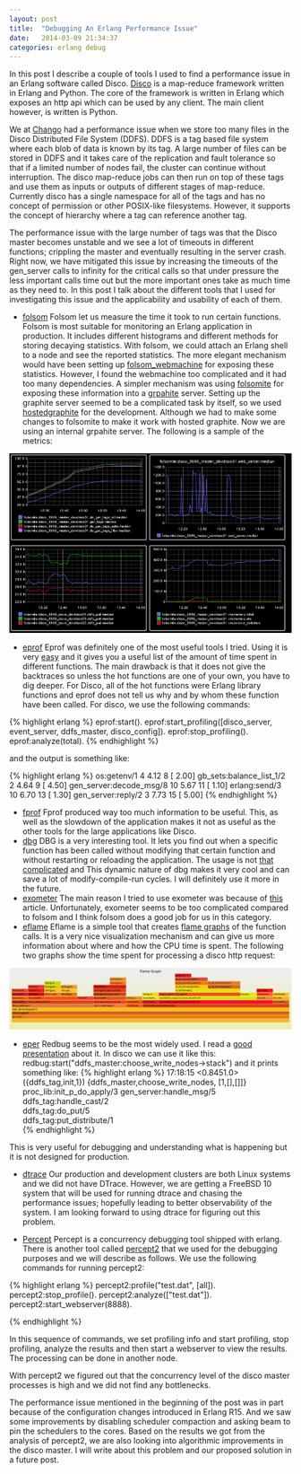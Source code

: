 ```yaml
---
layout: post
title:  "Debugging An Erlang Performance Issue"
date:   2014-03-09 21:34:37
categories: erlang debug
---
```


In this post I describe a couple of tools I used to find a performance
issue in an Erlang software called Disco.  [Disco][disco] is a map-reduce framework
written in Erlang and Python.  The core of the framework is written in Erlang
which exposes an http api which can be used by any client.  The main client
however, is written is Python.

We at [Chango][chango] had a performance issue when we store too many files in
the Disco Distributed File System (DDFS).  DDFS is a tag based file system where
each blob of data is known by its tag.
A large number of files can be stored in DDFS and it takes care of the replication and
fault tolerance so that if a limited number of nodes fail, the cluster can
continue without interruption.  The disco map-reduce jobs can then run on top of
these tags and use them as inputs or outputs of different stages of map-reduce.
Currently disco has a single namespace for all of the tags and has no concept of
permission or other POSIX-like filesystems.  However, it supports the concept of
hierarchy where a tag can reference another tag.

The performance issue with the large number of tags was that the Disco master
becomes unstable and we see a lot of timeouts in different functions; crippling
the master and eventually resulting in the server crash.
Right now, we have mitigated this issue by increasing the timeouts of the
gen\_server calls to infinity for the critical calls so that under pressure the
less important calls time out but the more important ones take as much time as
they need to.
In this post I talk about the different tools that I used for investigating this
issue and the applicability and usability of each of them.

* [folsom][folsom]
Folsom let us measure the time it took to run certain functions.  Folsom is most
suitable for monitoring an Erlang application in production.  It includes
different histograms and different methods for storing decaying statistics.
With folsom, we could attach an Erlang shell to a node and see the reported
statistics.  The more elegant mechanism would have been setting up
[folsom\_webmachine][webmachine] for exposing these statistics.  However, I
found the webmachine too complicated and it had too many dependencies. A simpler
mechanism was using [folsomite][folsomite] for exposing these information into a
[grpahite][graphite] server.  Setting up the graphite server seemed to be a
complicated task by itself, so we used [hostedgraphite][hostedgraphite] for the
development.  Although we had to make some changes to folsomite to make it work
with hosted graphite.  Now we are using an internal grpahite server.  The
following is a sample of the metrics:
<img src='/images/folsom.png' width="800"/>

* [eprof][eprof]
Eprof was definitely one of the most useful tools I tried.  Using it is very
[easy][eprofSO] and it gives you a useful list of the amount of time spent in
different functions.  The main drawback is that it does not give the backtraces
so unless the hot functions are one of your own, you have to dig deeper.  For
Disco, all of the hot functions were Erlang library functions and eprof does not
tell us why and by whom these function have been called.
For disco, we use the following commands:

{% highlight erlang %}
    eprof:start().
    eprof:start_profiling([disco_server, event_server, ddfs_master, disco_config]).
    eprof:stop_profiling().
    eprof:analyze(total).
{% endhighlight %}

and the output is something like:

{% highlight erlang %}
    os:getenv/1                                              4  4.12     8  [ 2.00]
    gb_sets:balance_list_1/2                                 2  4.64     9  [ 4.50]
    gen_server:decode_msg/8                                 10  5.67    11  [ 1.10]
    erlang:send/3                                           10  6.70    13  [ 1.30]
    gen_server:reply/2                                       3  7.73    15  [ 5.00]
{% endhighlight %}

* [fprof][fprof]
Fprof produced way too much information to be useful.  This, as well as the
slowdown of the application makes it not as useful as the other tools for the
large applications like Disco.
* [dbg][dbg]
DBG is a very interesting tool.  It lets you find out when a specific function
has been called without modifying that certain function and without restarting
or reloading the application.  The usage is not [that complicated][dbgSO] and
This dynamic nature of dbg makes it very cool and can save a lot of
modify-compile-run cycles.  I will definitely use it more in the future.
* [exometer][exometer]
The main reason I tried to use exometer was because of [this][adroll] article.
Unfortunately, exometer seems to be too complicated compared to folsom and I
think folsom does a good job for us in this category.
* [eflame][eflame]
Eflame is a simple tool that creates [flame graphs][flame] of the function
calls.  It is a very nice visualization mechanism and can give us more
information about where and how the CPU time is spent.
The following two graphs show the time spent for processing a disco http request:
<img src='/images/disco.svg' width="800"/>

* [eper][eper]
Redbug seems to be the most widely used.  I read a [good presentation][redbug] about it. 
In disco we can use it like this:
    redbug:start("ddfs_master:choose_write_nodes->stack")
and it prints something like:
{% highlight erlang %}
    17:18:15 <0.8451.0>({ddfs_tag,init,1})
            {ddfs_master,choose_write_nodes, [1,[],[]]}
                  proc_lib:init_p_do_apply/3 
                  gen_server:handle_msg/5    
                  ddfs_tag:handle_cast/2     
                  ddfs_tag:do_put/5          
                  ddfs_tag:put_distribute/1  
{% endhighlight %}

This is very useful for debugging and understanding what is happening but it is
not designed for production.

* [dtrace][dtrace]
Our production and development clusters are both Linux systems and we did not have
DTrace.  However, we are getting a FreeBSD 10 system that will be used for
running dtrace and chasing the performance issues; hopefully leading to better
observability of the system.  I am looking forward to using dtrace for figuring
out this problem.

* [Percept][percept]
Percept is a concurrency debugging tool shipped with erlang.  There is another
tool called [percept2][percept2] that we used for the debugging purposes and we
will describe as follows.  We use the following commands for running percept2:

{% highlight erlang %}
    percept2:profile("test.dat", [all]).
    percept2:stop_profile().
    percept2:analyze(["test.dat"]).
    percept2:start_webserver(8888).

{% endhighlight %}

In this sequence of commands, we set profiling info and start profiling, stop
profiling, analyze the results and then start a webserver to view the results.
The processing can be done in another node.

With percept2 we figured out that the concurrency level of the disco master
processes is high and we did not find any bottlenecks.

The performance issue mentioned in the beginning of the post was in part because
of the configuration changes introduced in Erlang R15.  And we saw some
improvements by disabling scheduler compaction and asking beam to pin the
schedulers to the cores.  Based on the results we got from the analysis of
percept2, we are also looking into algorithmic improvements in the disco master.
I will write about this problem and our proposed solution in a future post.

[disco]: http://discoproject.org
[chango]: http://chango.com
[exometer]: https://github.com/Feuerlabs/exometer
[dbg]: http://www.erlang.org/doc/man/dbg.html
[folsom]: https://github.com/boundary/folsom
[folsomite]: https://github.com/campanja/folsomite 
[eprof]: http://www.erlang.org/doc/man/eprof.html
[fprof]: http://www.erlang.org/doc/man/fprof.html
[relevant]: http://stackoverflow.com/questions/4329893/erlang-timing-applications
[dtrace]: http://dtrace.org
[adroll]: http://tech.adroll.com/blog/erlang/2014/01/22/monitoring-with-exometer-at-adroll.html
[webmachine]: https://github.com/boundary/folsom_webmachine
[graphite]: http://graphite.wikidot.com/
[hostedgraphite]: http://graphite.wikidot.com/
[eflame]: https://github.com/proger/eflame
[eprofSO]: http://stackoverflow.com/a/4354188/830681
[flame]: http://www.brendangregg.com/FlameGraphs/cpuflamegraphs.html
[dbgSO]: http://stackoverflow.com/a/1954980/830681
[recon]: https://github.com/ferd/recon
[eper]: http://code.google.com/p/eper/
[redbug]: https://www.erlang-factory.com/upload/presentations/863/Mats_Cronqvist_-_Printf_Debugging.pdf
[Percept]: http://www.erlang.org/doc/apps/percept/percept_ug.html
[percept2]: http://huiqing.github.io/percept2/overview-summary.html
